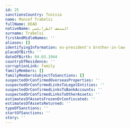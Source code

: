 ```yaml
---
id: 25
sanctionsCountry: Tunisia
name: Moncef Trabelsi
fullName: DEAD
nativeName: المنصف الطرابلسي
surname: Trabelsi
firstAndMidleNames: ''
aliases: []
identifyingInformation: ex-president's brother-in-law
placeOfBirth: ''
dateOfBirth: 04.03.1944
countryOfResidence: ''
corruptionLink: family
familyMembers: []
familyMembersSubjectToSanctions: []
suspectedOrConfirmedOverseasProperties: ''
suspectedOrConfirmedLinksToLegalEntities: ''
suspectedOrConfirmedLinksToBankAccounts: ''
suspectedOrConfirmedLinksToOtherAssets: ''
estimatesOfAssetsFrozenOrConfiscated: ''
estimatesOfAssetsReturned: ''
typeOfSanctions: ''
startOfSanctions: ''
story: ''
---
```

